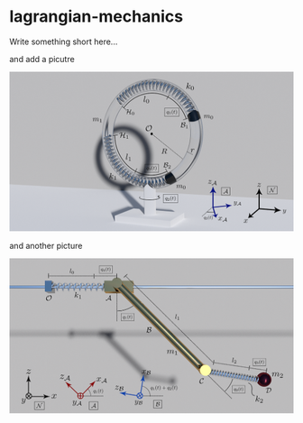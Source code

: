 # lagrangian-mechanics


Write something short here...


and add a picutre


![alt tag](https://raw.githubusercontent.com/filipstrand/lagrangian-mechanics/master/images/Boston_hoop.png)




and another picture

![alt tag](https://raw.githubusercontent.com/filipstrand/lagrangian-mechanics/master/images/Double_pendulum.png)
